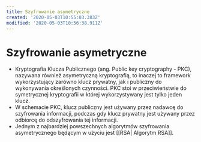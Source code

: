 ```yaml
---
title: Szyfrowanie asymetryczne
created: '2020-05-03T10:55:03.383Z'
modified: '2020-05-03T10:56:38.911Z'
---
```


# Szyfrowanie asymetryczne

* Kryptografia Klucza Publicznego (ang. Public key cryptography - PKC), nazywana również  asymetryczną kryptografią, to inaczej to framework wykorzystujący zarówno klucz prywatny, jak i publiczny do wykonywania określonych czynności. PKC stoi w przeciwieństwie do symetrycznej kryptografii w której wykorzystywany jest tylko jeden klucz.
* W schemacie PKC, klucz publiczny jest używany przez nadawcę do szyfrowania informacji, podczas gdy klucz prywatny jest używany przez odbiorcę do odszyfrowania tej informacji.
* Jednym z najbardziej powszechnych algorytmów szyfrowania asymetrycznego będącym w użyciu jest [[RSA| Algorytm RSA]].
